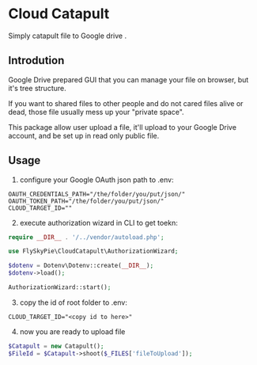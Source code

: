 Cloud Catapult
===

Simply catapult file to Google drive .

Introdution
---

Google Drive prepared GUI that you can manage your file on browser, but it's tree structure.

If you want to shared files to other people and do not cared files alive or dead, those file usually mess up your "private space".

This package allow user upload a file, it'll upload to your Google Drive account, and be set up in read only public file.

Usage
---

1. configure your Google OAuth json path to .env:

```
OAUTH_CREDENTIALS_PATH="/the/folder/you/put/json/"
OAUTH_TOKEN_PATH="/the/folder/you/put/json/"
CLOUD_TARGET_ID=""
```

2. execute authorization wizard in CLI to get toekn:

```php
require __DIR__ . '/../vendor/autoload.php';

use FlySkyPie\CloudCatapult\AuthorizationWizard;

$dotenv = Dotenv\Dotenv::create(__DIR__);
$dotenv->load();

AuthorizationWizard::start();
```

3. copy the id of root folder to .env:

```
CLOUD_TARGET_ID="<copy id to here>"
```

4. now you are ready to upload file

```php
$Catapult = new Catapult();
$FileId = $Catapult->shoot($_FILES['fileToUpload']);
```

